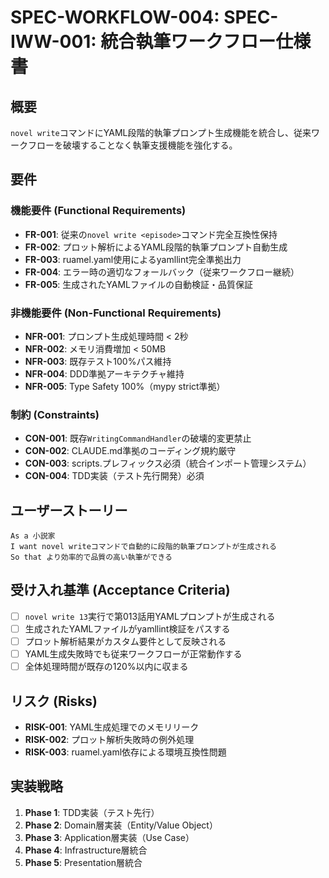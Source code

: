 # SPEC-WORKFLOW-004: SPEC-IWW-001: 統合執筆ワークフロー仕様書

## 概要
`novel write`コマンドにYAML段階的執筆プロンプト生成機能を統合し、従来ワークフローを破壊することなく執筆支援機能を強化する。

## 要件

### 機能要件 (Functional Requirements)
- **FR-001**: 従来の`novel write <episode>`コマンド完全互換性保持
- **FR-002**: プロット解析によるYAML段階的執筆プロンプト自動生成
- **FR-003**: ruamel.yaml使用によるyamllint完全準拠出力
- **FR-004**: エラー時の適切なフォールバック（従来ワークフロー継続）
- **FR-005**: 生成されたYAMLファイルの自動検証・品質保証

### 非機能要件 (Non-Functional Requirements)
- **NFR-001**: プロンプト生成処理時間 < 2秒
- **NFR-002**: メモリ消費増加 < 50MB
- **NFR-003**: 既存テスト100%パス維持
- **NFR-004**: DDD準拠アーキテクチャ維持
- **NFR-005**: Type Safety 100%（mypy strict準拠）

### 制約 (Constraints)
- **CON-001**: 既存`WritingCommandHandler`の破壊的変更禁止
- **CON-002**: CLAUDE.md準拠のコーディング規約厳守
- **CON-003**: scripts.プレフィックス必須（統合インポート管理システム）
- **CON-004**: TDD実装（テスト先行開発）必須

## ユーザーストーリー
```
As a 小説家
I want novel writeコマンドで自動的に段階的執筆プロンプトが生成される
So that より効率的で品質の高い執筆ができる
```

## 受け入れ基準 (Acceptance Criteria)
- [ ] `novel write 13`実行で第013話用YAMLプロンプトが生成される
- [ ] 生成されたYAMLファイルがyamllint検証をパスする
- [ ] プロット解析結果がカスタム要件として反映される
- [ ] YAML生成失敗時でも従来ワークフローが正常動作する
- [ ] 全体処理時間が既存の120%以内に収まる

## リスク (Risks)
- **RISK-001**: YAML生成処理でのメモリリーク
- **RISK-002**: プロット解析失敗時の例外処理
- **RISK-003**: ruamel.yaml依存による環境互換性問題

## 実装戦略
1. **Phase 1**: TDD実装（テスト先行）
2. **Phase 2**: Domain層実装（Entity/Value Object）
3. **Phase 3**: Application層実装（Use Case）
4. **Phase 4**: Infrastructure層統合
5. **Phase 5**: Presentation層統合
